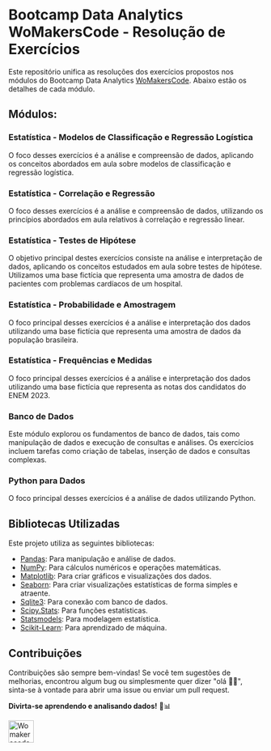 # Bootcamp Data Analytics WoMakersCode - Resolução de Exercícios
Este repositório unifica as resoluções dos exercícios propostos nos módulos do Bootcamp Data Analytics [WoMakersCode](https://womakerscode.org/). Abaixo estão os detalhes de cada módulo.

## Módulos:

### Estatística - Modelos de Classificação e Regressão Logística
O foco desses exercícios é a análise e compreensão de dados, aplicando os conceitos abordados em aula sobre modelos de classificação e regressão logística.

### Estatística - Correlação e Regressão
O foco desses exercícios é a análise e compreensão de dados, utilizando os princípios abordados em aula relativos à correlação e regressão linear.

### Estatística - Testes de Hipótese
O objetivo principal destes exercícios consiste na análise e interpretação de dados, aplicando os conceitos estudados em aula sobre testes de hipótese. Utilizamos uma base fictícia que representa uma amostra de dados de pacientes com problemas cardíacos de um hospital.

### Estatística - Probabilidade e Amostragem
O foco principal desses exercícios é a análise e interpretação dos dados utilizando uma base fictícia que representa uma amostra de dados da população brasileira.

### Estatística - Frequências e Medidas
O foco principal desses exercícios é a análise e interpretação dos dados utilizando uma base fictícia que representa as notas dos candidatos do ENEM 2023.

### Banco de Dados
Este módulo explorou os fundamentos de banco de dados, tais como manipulação de dados e execução de consultas e análises. Os exercícios incluem tarefas como criação de tabelas, inserção de dados e consultas complexas.

### Python para Dados
O foco principal desses exercícios é a análise de dados utilizando Python.

## Bibliotecas Utilizadas

Este projeto utiliza as seguintes bibliotecas:
- [Pandas](https://pandas.pydata.org/): Para manipulação e análise de dados.
- [NumPy](https://numpy.org/): Para cálculos numéricos e operações matemáticas.
- [Matplotlib](https://matplotlib.org/): Para criar gráficos e visualizações dos dados.
- [Seaborn](https://seaborn.pydata.org/): Para criar visualizações estatísticas de forma simples e atraente.
- [Sqlite3](https://docs.python.org/3/library/sqlite3.html): Para conexão com banco de dados.
- [Scipy.Stats](https://docs.scipy.org/doc/scipy/reference/stats.html): Para funções estatísticas.
- [Statsmodels](https://www.statsmodels.org/stable/index.html): Para modelagem estatística.
- [Scikit-Learn](https://scikit-learn.org/stable/): Para aprendizado de máquina.

## Contribuições

Contribuições são sempre bem-vindas! Se você tem sugestões de melhorias, encontrou algum bug ou simplesmente quer dizer "olá 👋🏽", sinta-se à vontade para abrir uma issue ou enviar um pull request.

**Divirta-se aprendendo e analisando dados!** 🚀📊

<a href="https://womakerscode.org"><img src="https://womakerscode.org/wp-content/uploads/2023/05/womakerscode-icone.png" alt="Womakerscode" width="50" height="44"></a>
